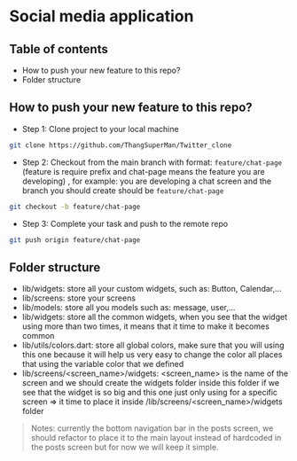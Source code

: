 # Social media application

## Table of contents

- How to push your new feature to this repo?
- Folder structure

## How to push your new feature to this repo?

- Step 1: Clone project to your local machine

```bash
git clone https://github.com/ThangSuperMan/Twitter_clone
```

- Step 2: Checkout from the main branch with format: `feature/chat-page` (feature is require prefix and chat-page means the feature you are developing)
  , for example: you are developing a chat screen and the branch you should create should be `feature/chat-page`

```bash
git checkout -b feature/chat-page
```

- Step 3: Complete your task and push to the remote repo

```bash
git push origin feature/chat-page
```

## Folder structure

- lib/widgets: store all your custom widgets, such as: Button, Calendar,...
- lib/screens: store your screens
- lib/models: store all you models such as: message, user,...
- lib/widgets: store all the common widgets, when you see that the widget using more than two times, it means that it time to make it becomes common
- lib/utils/colors.dart: store all global colors, make sure that you will using this one because it will help us very easy to change the color all places that using the variable color that we defined
- lib/screens/<screen_name>/widgets: <screen_name> is the name of the screen and we should create the widgets folder inside this folder if we see that the widget is so big and this one just only using for a specific screen => it time to place it inside /lib/screens/<screen_name>/widgets folder

> Notes: currently the bottom navigation bar in the posts screen, we should refactor to place it to the main layout instead of hardcoded in the posts screen but for now we will keep it simple.
